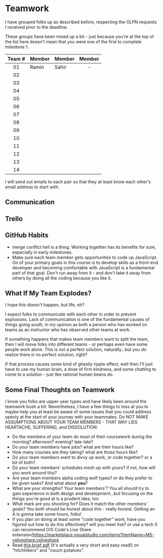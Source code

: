 # Teamwork

I have grouped folks up as described before, respecting the OLPN requests I received prior to the deadline.

These groups have been mixed up a bit - just because you're at the top of the list here doesn't mean that you were one of the first to complete milestone 1.

| Team # | Member | Member | Member |
| :----: | ------ | ------ | :----: |
|   01   | Ramin  | Sahir  |   -    |
|   02   |        |        |        |
|   03   |        |        |        |
|   04   |        |        |        |
|   05   |        |        |        |
|   06   |        |        |        |
|   07   |        |        |        |
|   08   |        |        |        |
|   09   |        |        |        |
|   10   |        |        |        |
|   11   |        |        |        |
|   12   |        |        |        |
|   13   |        |        |        |
|   14   |        |        |        |


I will send out emails to each pair so that they at least know each other's email address to start with.

## Communication

## Trello

## GitHub Habits

- merge conflict hell is a thing. Working together has its benefits for sure, especially in early milestones.
- Make sure each team member gets opportunities to code up JavaScript. On of your primary goals in this course is to develop skills as a front-end developer and becoming comfortable with JavaScript is a fundamental part of that goal. Don't run away from it - and don't take it away from others by doing all the coding because you like it.

## What If My Team Explodes?

I hope this doesn't happen, but life, eh?

I expect folks to communicate with each other in order to prevent explosions. Lack of communication is one of the fundamental causes of things going south, in my opinion as both a person who has worked on teams as an instructor who has observed other teams at work.

If something happens that makes team members want to split the team, then I will move folks into different teams - or perhaps even have some people work alone. This is not a perfect solution, naturally...but you _do_ realize there _is_ no perfect solution, right?

If that process causes some kind of ghastly ripple effect, well then I'll just have to use my human brain, a dose of firm kindness, and some chatting to come to a solution - just like rational human beans do.

## Some Final Thoughts on Teamwork

I know you folks are upper-year types and have likely been around the teamwork bush a bit. Nevertheless, I have a few things to toss at you to maybe help you at least be aware of some issues that you could address openly at the start of your journey with your teammates. Do NOT MAKE ASSUMPTIONS ABOUT YOUR TEAM MEMBERS - THAT WAY LIES HEARTACHE, SUFFERING, and DISSOLUTION:

- Do the members of your team do most of their coursework during the morning? afternoon? evening? late-late?
- Do your team members have jobs? what are their hours like?
- How many courses are they taking? what are _those_ hours like?
- Do your team members want to divvy up work, or code together? or a bit of both?
- Do your team members' schedules mesh up with yours? if not, how will you work around this?
- Are your team members alpha coding wolf types? or do they prefer to be given tasks? And what about **you**?
- What are your strengths? Your team members'? You all should try to gain experience in both design and development...but focusing on the things you're good at is a prudent idea, too
- What mark are you shooting for? Does it match the other members' goals? You both should be honest about this - really honest. Getting an A is gonna take some hours, folks!
- If you plan on doing at least some "code together" work, have you figured out how to do this effectively? will you meet live? or use a tech (I can recommend [VS Code's Live Share extension]https://marketplace.visualstudio.com/items?itemName=MS-vsliveshare.vsliveshare
- Read [this brief pdf](hitchikers1.pdf) (it's actually a very short and easy read!) on "hitchhikers" and "couch potatoes".
